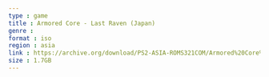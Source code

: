 ```yaml
---
type : game
title : Armored Core - Last Raven (Japan)
genre : 
format : iso
region : asia
link : https://archive.org/download/PS2-ASIA-ROMS321COM/Armored%20Core%20-%20Last%20Raven%20%28Japan%29.7z
size : 1.7GB
---
```

